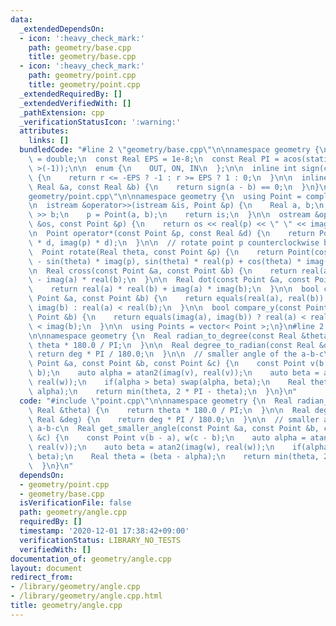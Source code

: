 ```yaml
---
data:
  _extendedDependsOn:
  - icon: ':heavy_check_mark:'
    path: geometry/base.cpp
    title: geometry/base.cpp
  - icon: ':heavy_check_mark:'
    path: geometry/point.cpp
    title: geometry/point.cpp
  _extendedRequiredBy: []
  _extendedVerifiedWith: []
  _pathExtension: cpp
  _verificationStatusIcon: ':warning:'
  attributes:
    links: []
  bundledCode: "#line 2 \"geometry/base.cpp\"\n\nnamespace geometry {\n  using Real\
    \ = double;\n  const Real EPS = 1e-8;\n  const Real PI = acos(static_cast< Real\
    \ >(-1));\n\n  enum {\n    OUT, ON, IN\n  };\n\n  inline int sign(const Real &r)\
    \ {\n    return r <= -EPS ? -1 : r >= EPS ? 1 : 0;\n  }\n\n  inline bool equals(const\
    \ Real &a, const Real &b) {\n    return sign(a - b) == 0;\n  }\n}\n#line 3 \"\
    geometry/point.cpp\"\n\nnamespace geometry {\n  using Point = complex< Real >;\n\
    \n  istream &operator>>(istream &is, Point &p) {\n    Real a, b;\n    is >> a\
    \ >> b;\n    p = Point(a, b);\n    return is;\n  }\n\n  ostream &operator<<(ostream\
    \ &os, const Point &p) {\n    return os << real(p) << \" \" << imag(p);\n  }\n\
    \n  Point operator*(const Point &p, const Real &d) {\n    return Point(real(p)\
    \ * d, imag(p) * d);\n  }\n\n  // rotate point p counterclockwise by theta rad\n\
    \  Point rotate(Real theta, const Point &p) {\n    return Point(cos(theta) * real(p)\
    \ - sin(theta) * imag(p), sin(theta) * real(p) + cos(theta) * imag(p));\n  }\n\
    \n  Real cross(const Point &a, const Point &b) {\n    return real(a) * imag(b)\
    \ - imag(a) * real(b);\n  }\n\n  Real dot(const Point &a, const Point &b) {\n\
    \    return real(a) * real(b) + imag(a) * imag(b);\n  }\n\n  bool compare_x(const\
    \ Point &a, const Point &b) {\n    return equals(real(a), real(b)) ? imag(a) <\
    \ imag(b) : real(a) < real(b);\n  }\n\n  bool compare_y(const Point &a, const\
    \ Point &b) {\n    return equals(imag(a), imag(b)) ? real(a) < real(b) : imag(a)\
    \ < imag(b);\n  }\n\n  using Points = vector< Point >;\n}\n#line 2 \"geometry/angle.cpp\"\
    \n\nnamespace geometry {\n  Real radian_to_degree(const Real &theta) {\n    return\
    \ theta * 180.0 / PI;\n  }\n\n  Real degree_to_radian(const Real &deg) {\n   \
    \ return deg * PI / 180.0;\n  }\n\n  // smaller angle of the a-b-c\n  Real get_smaller_angle(const\
    \ Point &a, const Point &b, const Point &c) {\n    const Point v(b - a), w(c -\
    \ b);\n    auto alpha = atan2(imag(v), real(v));\n    auto beta = atan2(imag(w),\
    \ real(w));\n    if(alpha > beta) swap(alpha, beta);\n    Real theta = (beta -\
    \ alpha);\n    return min(theta, 2 * PI - theta);\n  }\n}\n"
  code: "#include \"point.cpp\"\n\nnamespace geometry {\n  Real radian_to_degree(const\
    \ Real &theta) {\n    return theta * 180.0 / PI;\n  }\n\n  Real degree_to_radian(const\
    \ Real &deg) {\n    return deg * PI / 180.0;\n  }\n\n  // smaller angle of the\
    \ a-b-c\n  Real get_smaller_angle(const Point &a, const Point &b, const Point\
    \ &c) {\n    const Point v(b - a), w(c - b);\n    auto alpha = atan2(imag(v),\
    \ real(v));\n    auto beta = atan2(imag(w), real(w));\n    if(alpha > beta) swap(alpha,\
    \ beta);\n    Real theta = (beta - alpha);\n    return min(theta, 2 * PI - theta);\n\
    \  }\n}\n"
  dependsOn:
  - geometry/point.cpp
  - geometry/base.cpp
  isVerificationFile: false
  path: geometry/angle.cpp
  requiredBy: []
  timestamp: '2020-12-01 17:38:42+09:00'
  verificationStatus: LIBRARY_NO_TESTS
  verifiedWith: []
documentation_of: geometry/angle.cpp
layout: document
redirect_from:
- /library/geometry/angle.cpp
- /library/geometry/angle.cpp.html
title: geometry/angle.cpp
---
```

